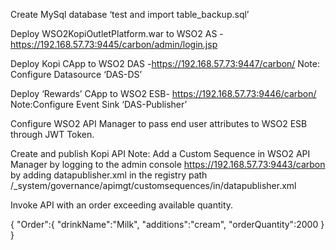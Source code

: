 Create MySql  database ‘test and import table_backup.sql’

Deploy  WSO2KopiOutletPlatform.war to WSO2 AS -https://192.168.57.73:9445/carbon/admin/login.jsp

Deploy Kopi CApp to WSO2 DAS -https://192.168.57.73:9447/carbon/
  Note: Configure Datasource ‘DAS-DS’

Deploy ‘Rewards’ CApp to WSO2 ESB-  https://192.168.57.73:9446/carbon/
Note:Configure Event Sink  ‘DAS-Publisher’


Configure WSO2 API Manager to pass end user attributes to WSO2 ESB through JWT Token.

Create  and publish Kopi API
Note: Add  a Custom Sequence in WSO2 API Manager by logging to the admin console https://192.168.57.73:9443/carbon   by adding  datapublisher.xml  in the registry path  /_system/governance/apimgt/customsequences/in/datapublisher.xml


Invoke API with an order exceeding available quantity.

{
   "Order":{
       "drinkName":"Milk",
       "additions":"cream",
       "orderQuantity":2000
   }
}

